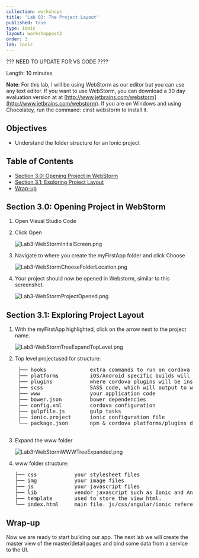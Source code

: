 ```yaml
---
collection: workshops
title: 'Lab 03: The Project Layout'
published: true
type: ionic
layout: workshoppost2
order: 3
lab: ionic
---
```


??? NEED TO UPDATE FOR VS CODE ????

Length: 10 minutes

**Note**: For this lab, I will be using WebStorm as our editor but you can use any text editor.  If you want to use WebStorm, you can download a 30 day evaluation version at at [http://www.jetbrains.com/webstorm](http://www.jetbrains.com/webstorm).  If you are on Windows and using Chocolatey, run the command: cinst webstorm to install it.

## Objectives

* Understand the folder structure for an Ionic project

<!-- START doctoc generated TOC please keep comment here to allow auto update -->
<!-- DON'T EDIT THIS SECTION, INSTEAD RE-RUN doctoc TO UPDATE -->
<h2>Table of Contents</h2>

- [Section 3.0: Opening Project in WebStorm](#section-30-opening-project-in-webstorm)
- [Section 3.1: Exploring Project Layout](#section-31-exploring-project-layout)
- [Wrap-up](#wrap-up)

<!-- END doctoc generated TOC please keep comment here to allow auto update -->

## Section 3.0: Opening Project in WebStorm

1. Open Visual Studio Code
1. Click Open
    
    ![Lab3-WebStormInitialScreen.png](../images/Lab3/Lab3-WebStormInitialScreen.png)
    
1. Navigate to where you create the myFirstApp folder and click Choose

    ![Lab3-WebStormChooseFolderLocation.png](../images/Lab3/Lab3-WebStormChooseFolderLocation.png)
    
1. Your project should now be opened in Webstorm, similar to this screenshot.

    ![Lab3-WebStormProjectOpened.png](../images/lab3/Lab3-WebStormProjectOpened.png)



## Section 3.1: Exploring Project Layout

1. With the myFirstApp highlighted, click on the arrow next to the project name.

    ![Lab3-WebStormTreeExpandTopLevel.png](../images/Lab3/Lab3-WebStormTreeExpandTopLevel.png)

1. Top level projectused for structure:

    <pre>
    ├── hooks &nbsp; &nbsp; &nbsp; &nbsp; &nbsp; &nbsp; &nbsp;extra commands to run on cordova build
    ├── platforms &nbsp; &nbsp; &nbsp; &nbsp; &nbsp;iOS/Android specific builds will reside here
    ├── plugins &nbsp; &nbsp; &nbsp; &nbsp; &nbsp; &nbsp;where cordova plugins will be installed
    ├── scss &nbsp; &nbsp; &nbsp; &nbsp; &nbsp; &nbsp; &nbsp; SASS code, which will output to www/css/
    ├── www &nbsp; &nbsp; &nbsp; &nbsp; &nbsp; &nbsp; &nbsp; &nbsp;your application code
    ├── bower.json &nbsp; &nbsp; &nbsp; &nbsp; bower dependencies
    ├── config.xml &nbsp; &nbsp; &nbsp; &nbsp; cordova configuration
    ├── gulpfile.js &nbsp; &nbsp; &nbsp; &nbsp;gulp tasks
    ├── ionic.project &nbsp; &nbsp; &nbsp;ionic configuration file
    └── package.json &nbsp; &nbsp; &nbsp; npm & cordova platforms/plugins dependencies
    </pre>

1. Expand the www folder

    ![Lab3-WebStormWWWTreeExpanded.png](../images/Lab3/Lab3-WebStormWWWTreeExpanded.png)
    
1.  www folder structure:

    <pre>
    ├── css &nbsp; &nbsp; &nbsp; &nbsp; &nbsp; &nbsp;your stylesheet files
    ├── img &nbsp; &nbsp; &nbsp; &nbsp; &nbsp; &nbsp;your image files
    ├── js &nbsp; &nbsp; &nbsp; &nbsp; &nbsp; &nbsp; your javascript files
    ├── lib &nbsp; &nbsp; &nbsp; &nbsp; &nbsp; &nbsp;vendor javascript such as Ionic and Angular
    ├── template &nbsp; &nbsp; &nbsp; used to store the view html.
    └── index.html &nbsp; &nbsp; main file. js/css/angular/ionic references
    </pre>


## Wrap-up

Now we are ready to start building our app.  The next lab we will create the master view of the master/detail pages and bind some data from a service to the UI.